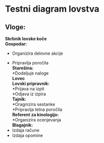 # Testni diagram lovstva

## Vloge:
**Skrbnik lovske koče** <br />
**Gospodar:** <br />
- Organizira delovne akcije <br />
* Pripravlja poročila <br />
**Starešina:** <br />
*Dodeljuje naloge <br />
**Lovec** <br />
**Lovski pripravnik:** <br />
*Prijava na izpit <br />
*Odjava iz izpira <br />
**Tajnik:** <br />
*Oragnizira sestanke <br />
*Pripravlja letna poročila <br />
**Referent za kinologijo:** <br />
*Organizira ocenjevanja <br />
**Blagajnik:** <br />
* Izdaja račune <br />
* Izdaja opomine <br />
